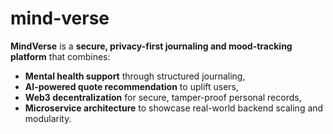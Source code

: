 # mind-verse
**MindVerse** is a **secure, privacy-first journaling and mood-tracking platform** that combines:

- **Mental health support** through structured journaling,
- **AI-powered quote recommendation** to uplift users,
- **Web3 decentralization** for secure, tamper-proof personal records,
- **Microservice architecture** to showcase real-world backend scaling and modularity.
